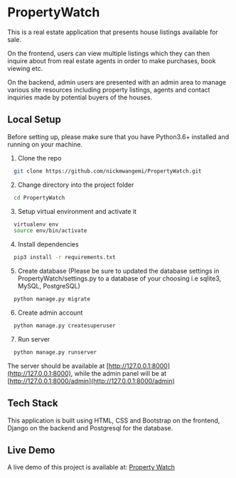 # PropertyWatch

This is a real estate application that presents house listings available for sale. 

On the frontend, users can view multiple listings which they can then inquire about from real estate agents in order to make purchases, book viewing etc.

On the backend, admin users are presented with an admin area to manage various site resources including property listings, agents and contact inquiries made by potential buyers of the houses. 


## Local Setup 
Before setting up, please make sure that you have Python3.6+ installed and running on your machine. 

1.  Clone the repo
```bash
  git clone https://github.com/nickmwangemi/PropertyWatch.git
```

2. Change directory into the project folder
```bash
  cd PropertyWatch
```

3. Setup virtual environment and activate it
```bash
  virtualenv env
  source env/bin/activate
```

4. Install dependencies
```bash
  pip3 install -r requirements.txt
```

5. Create database (Please be sure to updated the database settings in PropertyWatch/settings.py to a database of your choosing i.e sqlite3, MySQL, PostgreSQL)
```bash
  python manage.py migrate
```

6. Create admin account
```bash
  python manage.py createsuperuser
```

7. Run server
```bash
  python manage.py runserver
```

The server should be available at [http://127.0.0.1:8000](http://127.0.0.1:8000), while the admin panel will be at [http://127.0.0.1:8000/admin](http://127.0.0.1:8000/admin)


## Tech Stack
This application is built using HTML, CSS and Bootstrap on the frontend, Django on the backend and Postgresql for the database.


## Live Demo
A live demo of this project is available at: [Property Watch](https://propertywatchbynick.herokuapp.com/)
